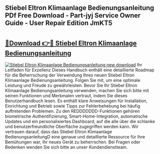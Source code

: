 ## Stiebel Eltron Klimaanlage Bedienungsanleitung PDf Free Download - Part-jyj Service Owner Guide - User Repair Edition JmKT5

# <h2><a href="http://df3n1q.blite.top/?on=Stiebel+Eltron+Klimaanlage+Bedienungsanleitung">🔗Download 👉🔴 Stiebel Eltron Klimaanlage Bedienungsanleitung</a></h2>

[![Stiebel Eltron Klimaanlage Bedienungsanleitung new download](https://i.imgur.com/lujVjoI.png)](http://df3n1q.blite.top/?on=Stiebel+Eltron+Klimaanlage+Bedienungsanleitung)
Ihr Leitfaden für Exzellenz Dieses Handbuch enthält eine detaillierte Roadmap für die Beherrschung der Verwendung Ihres neuen Stiebel Eltron Klimaanlage Bedienungsanleitung. Folgen Sie mit, um eine optimale Leistung und Freude zu gewährleisten. Bevor Sie Ihr Stiebel Eltron Klimaanlage Bedienungsanleitung verwenden, machen Sie sich bitte mit seinen Funktionen und Merkmalen vertraut, indem Sie dieses Benutzerhandbuch lesen. Es enthält klare Anweisungen für Installation, Einrichtung und Betrieb sowie Tipps zur Fehlerbehebung bei häufig auftretenden Problemen. Zu den REDDDDDDD-Funktionen gehören biometrische Authentifizierung, Smart-Home-Integration, automatische Updates und ein personalisiertes Dashboard, auf die alle über die schlanke und benutzerfreundliche Oberfläche zugegriffen werden kann. Wir vertrauen darauf, dass das Stiebel Eltron Klimaanlage BedienungsanleitungD eine genaue und detaillierte Ressource für Ihre Bemühungen war, Ihr neues Gerät zu beherrschen. Bei Fragen oder Bedenken wenden Sie sich bitte an unser Kundendienstteam.

